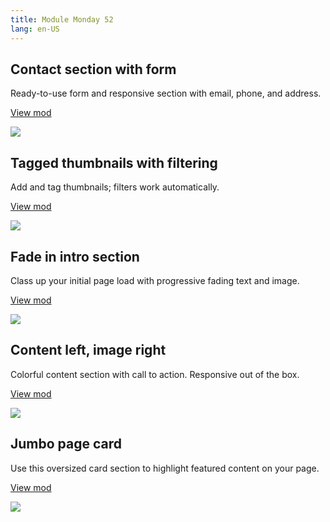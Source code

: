 ```yaml
---
title: Module Monday 52
lang: en-US
---
```


## Contact section with form

Ready-to-use form and responsive section with email, phone, and address.

<a class="btn btn-sm" href="https://anymod.com/mod/contact-section-with-form-ralnnn">View mod</a>

<a href="https://anymod.com/mod/contact-section-with-form-ralnnn">
  <img src="https://res.cloudinary.com/component/image/upload/v1566005129/form_wd7ctb.gif"/>
</a>

## Tagged thumbnails with filtering

Add and tag thumbnails; filters work automatically.

<a class="btn btn-sm" href="https://anymod.com/mod/tagged-thumbnail-links-barnkk?preview=true">View mod</a>

<a href="https://anymod.com/mod/tagged-thumbnail-links-barnkk?preview=true">
  <img src="https://res.cloudinary.com/component/image/upload/v1566005130/thumbnails_jhd6uh.gif"/>
</a>

## Fade in intro section

Class up your initial page load with progressive fading text and image.

<a class="btn btn-sm" href="https://anymod.com/mod/hero-kdnbmm?preview=true">View mod</a>

<a href="https://anymod.com/mod/hero-kdnbmm?preview=true">
  <img src="https://res.cloudinary.com/component/image/upload/v1566005130/hero_b9otsl.gif"/>
</a>

## Content left, image right

Colorful content section with call to action. Responsive out of the box.

<a class="btn btn-sm" href="https://anymod.com/mod/left-content-ordnkl?preview=true">View mod</a>

<a href="https://anymod.com/mod/left-content-ordnkl?preview=true">
  <img src="https://res.cloudinary.com/component/image/upload/v1566005129/content-left_y8oz6g.png"/>
</a>

## Jumbo page card

Use this oversized card section to highlight featured content on your page.

<a class="btn btn-sm" href="https://anymod.com/mod/content-with-image-alrndl?preview=true">View mod</a>

<a href="https://anymod.com/mod/content-with-image-alrndl?preview=true">
  <img src="https://res.cloudinary.com/component/image/upload/v1566005130/content-image_q9kvdl.png"/>
</a>
